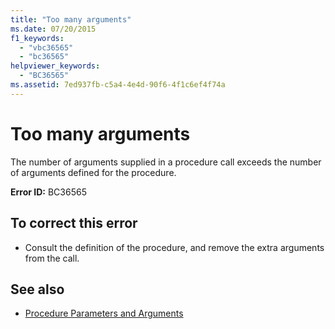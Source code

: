 ```yaml
---
title: "Too many arguments"
ms.date: 07/20/2015
f1_keywords: 
  - "vbc36565"
  - "bc36565"
helpviewer_keywords: 
  - "BC36565"
ms.assetid: 7ed937fb-c5a4-4e4d-90f6-4f1c6ef4f74a
---
```

# Too many arguments
The number of arguments supplied in a procedure call exceeds the number of arguments defined for the procedure.  
  
 **Error ID:** BC36565  
  
## To correct this error  
  
- Consult the definition of the procedure, and remove the extra arguments from the call.  
  
## See also

- [Procedure Parameters and Arguments](../../visual-basic/programming-guide/language-features/procedures/procedure-parameters-and-arguments.md)
